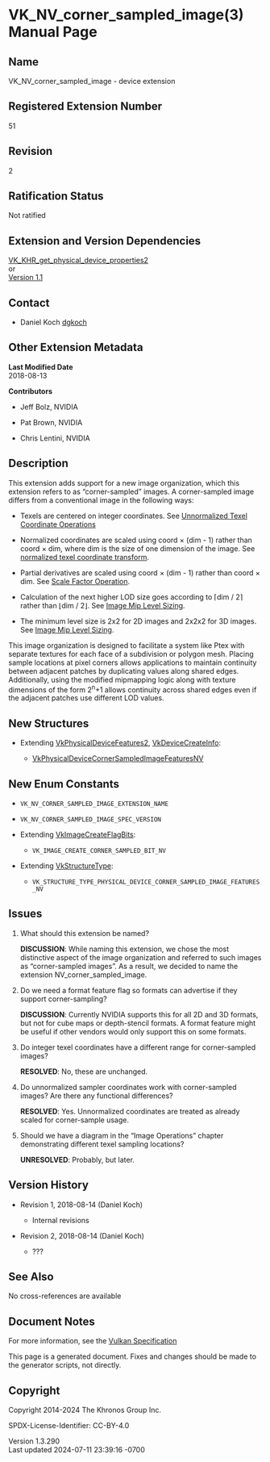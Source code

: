 # VK_NV_corner_sampled_image(3) Manual Page

## Name

VK_NV_corner_sampled_image - device extension



## <a href="#_registered_extension_number" class="anchor"></a>Registered Extension Number

51

## <a href="#_revision" class="anchor"></a>Revision

2

## <a href="#_ratification_status" class="anchor"></a>Ratification Status

Not ratified

## <a href="#_extension_and_version_dependencies" class="anchor"></a>Extension and Version Dependencies

[VK_KHR_get_physical_device_properties2](https://registry.khronos.org/vulkan/specs/1.3-extensions/man/html/VK_KHR_get_physical_device_properties2.html)  
or  
[Version 1.1](#versions-1.1)  

## <a href="#_contact" class="anchor"></a>Contact

- Daniel Koch <a
  href="https://github.com/KhronosGroup/Vulkan-Docs/issues/new?body=%5BVK_NV_corner_sampled_image%5D%20@dgkoch%0A*Here%20describe%20the%20issue%20or%20question%20you%20have%20about%20the%20VK_NV_corner_sampled_image%20extension*"
  target="_blank" rel="nofollow noopener"><em></em>dgkoch</a>

## <a href="#_other_extension_metadata" class="anchor"></a>Other Extension Metadata

**Last Modified Date**  
2018-08-13

**Contributors**  
- Jeff Bolz, NVIDIA

- Pat Brown, NVIDIA

- Chris Lentini, NVIDIA

## <a href="#_description" class="anchor"></a>Description

This extension adds support for a new image organization, which this
extension refers to as “corner-sampled” images. A corner-sampled image
differs from a conventional image in the following ways:

- Texels are centered on integer coordinates. See <a
  href="https://registry.khronos.org/vulkan/specs/1.3-extensions/html/vkspec.html#textures-unnormalized-to-integer"
  target="_blank" rel="noopener">Unnormalized Texel Coordinate
  Operations</a>

- Normalized coordinates are scaled using coord × (dim - 1) rather than
  coord × dim, where dim is the size of one dimension of the image. See
  <a
  href="https://registry.khronos.org/vulkan/specs/1.3-extensions/html/vkspec.html#textures-normalized-to-unnormalized"
  target="_blank" rel="noopener">normalized texel coordinate transform</a>.

- Partial derivatives are scaled using coord × (dim - 1) rather than
  coord × dim. See <a
  href="https://registry.khronos.org/vulkan/specs/1.3-extensions/html/vkspec.html#textures-scale-factor"
  target="_blank" rel="noopener">Scale Factor Operation</a>.

- Calculation of the next higher LOD size goes according to ⌈dim / 2⌉
  rather than ⌊dim / 2⌋. See <a
  href="https://registry.khronos.org/vulkan/specs/1.3-extensions/html/vkspec.html#resources-image-mip-level-sizing"
  target="_blank" rel="noopener">Image Mip Level Sizing</a>.

- The minimum level size is 2x2 for 2D images and 2x2x2 for 3D images.
  See <a
  href="https://registry.khronos.org/vulkan/specs/1.3-extensions/html/vkspec.html#resources-image-mip-level-sizing"
  target="_blank" rel="noopener">Image Mip Level Sizing</a>.

This image organization is designed to facilitate a system like Ptex
with separate textures for each face of a subdivision or polygon mesh.
Placing sample locations at pixel corners allows applications to
maintain continuity between adjacent patches by duplicating values along
shared edges. Additionally, using the modified mipmapping logic along
with texture dimensions of the form 2<sup>n</sup>+1 allows continuity
across shared edges even if the adjacent patches use different LOD
values.

## <a href="#_new_structures" class="anchor"></a>New Structures

- Extending [VkPhysicalDeviceFeatures2](https://registry.khronos.org/vulkan/specs/1.3-extensions/man/html/VkPhysicalDeviceFeatures2.html),
  [VkDeviceCreateInfo](https://registry.khronos.org/vulkan/specs/1.3-extensions/man/html/VkDeviceCreateInfo.html):

  - [VkPhysicalDeviceCornerSampledImageFeaturesNV](https://registry.khronos.org/vulkan/specs/1.3-extensions/man/html/VkPhysicalDeviceCornerSampledImageFeaturesNV.html)

## <a href="#_new_enum_constants" class="anchor"></a>New Enum Constants

- `VK_NV_CORNER_SAMPLED_IMAGE_EXTENSION_NAME`

- `VK_NV_CORNER_SAMPLED_IMAGE_SPEC_VERSION`

- Extending [VkImageCreateFlagBits](https://registry.khronos.org/vulkan/specs/1.3-extensions/man/html/VkImageCreateFlagBits.html):

  - `VK_IMAGE_CREATE_CORNER_SAMPLED_BIT_NV`

- Extending [VkStructureType](https://registry.khronos.org/vulkan/specs/1.3-extensions/man/html/VkStructureType.html):

  - `VK_STRUCTURE_TYPE_PHYSICAL_DEVICE_CORNER_SAMPLED_IMAGE_FEATURES_NV`

## <a href="#_issues" class="anchor"></a>Issues

1.  What should this extension be named?

    **DISCUSSION**: While naming this extension, we chose the most
    distinctive aspect of the image organization and referred to such
    images as “corner-sampled images”. As a result, we decided to name
    the extension NV_corner_sampled_image.

2.  Do we need a format feature flag so formats can advertise if they
    support corner-sampling?

    **DISCUSSION**: Currently NVIDIA supports this for all 2D and 3D
    formats, but not for cube maps or depth-stencil formats. A format
    feature might be useful if other vendors would only support this on
    some formats.

3.  Do integer texel coordinates have a different range for
    corner-sampled images?

    **RESOLVED**: No, these are unchanged.

4.  Do unnormalized sampler coordinates work with corner-sampled images?
    Are there any functional differences?

    **RESOLVED**: Yes. Unnormalized coordinates are treated as already
    scaled for corner-sample usage.

5.  Should we have a diagram in the “Image Operations” chapter
    demonstrating different texel sampling locations?

    **UNRESOLVED**: Probably, but later.

## <a href="#_version_history" class="anchor"></a>Version History

- Revision 1, 2018-08-14 (Daniel Koch)

  - Internal revisions

- Revision 2, 2018-08-14 (Daniel Koch)

  - ???

## <a href="#_see_also" class="anchor"></a>See Also

No cross-references are available

## <a href="#_document_notes" class="anchor"></a>Document Notes

For more information, see the <a
href="https://registry.khronos.org/vulkan/specs/1.3-extensions/html/vkspec.html#VK_NV_corner_sampled_image"
target="_blank" rel="noopener">Vulkan Specification</a>

This page is a generated document. Fixes and changes should be made to
the generator scripts, not directly.

## <a href="#_copyright" class="anchor"></a>Copyright

Copyright 2014-2024 The Khronos Group Inc.

SPDX-License-Identifier: CC-BY-4.0

Version 1.3.290  
Last updated 2024-07-11 23:39:16 -0700
